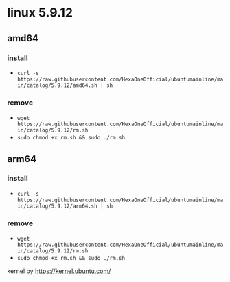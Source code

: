 # linux 5.9.12
 
## amd64

### install

- `curl -s https://raw.githubusercontent.com/HexaOneOfficial/ubuntumainline/main/catalog/5.9.12/amd64.sh | sh`
 
### remove
  
- `wget https://raw.githubusercontent.com/HexaOneOfficial/ubuntumainline/main/catalog/5.9.12/rm.sh` 
- `sudo chmod +x rm.sh && sudo ./rm.sh` 
 
## arm64

### install

- `curl -s https://raw.githubusercontent.com/HexaOneOfficial/ubuntumainline/main/catalog/5.9.12/arm64.sh | sh`
 
### remove

- `wget https://raw.githubusercontent.com/HexaOneOfficial/ubuntumainline/main/catalog/5.9.12/rm.sh` 
- `sudo chmod +x rm.sh && sudo ./rm.sh` 
 
 
 
kernel by https://kernel.ubuntu.com/
